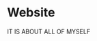 # Website
IT IS ABOUT ALL OF MYSELF
<!--#hgsdhgsfjsdgfhkj
#s
asdasd
asdsad
asdasddasdasd
asdas
dasd
as
das
das
d
bhksdfdkskdfgsdhsjfg
-->

